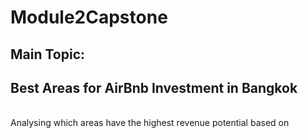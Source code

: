 # Module2Capstone
 
## Main Topic:
## Best Areas for AirBnb Investment in Bangkok
<br>
Analysing which areas have the highest revenue potential based on 